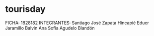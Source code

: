 # tourisday
FICHA: 1828182
INTEGRANTES:
Santiago José Zapata Hincapié
Eduer Jaramillo Balvin
Ana Sofía Agudelo Blandón
